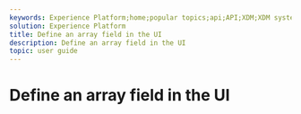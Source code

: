 ```yaml
---
keywords: Experience Platform;home;popular topics;api;API;XDM;XDM system;;experience data model;data model;ui;workspace;
solution: Experience Platform
title: Define an array field in the UI
description: Define an array field in the UI
topic: user guide
---
```


# Define an array field in the UI